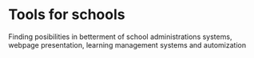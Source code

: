 # Tools for schools
Finding posibilities in betterment of school administrations systems, webpage presentation, learning management systems and automization 
